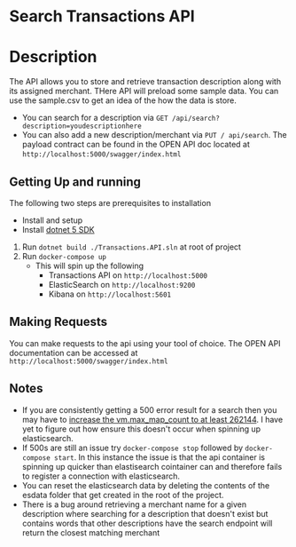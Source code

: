 # Search Transactions API

# Description

The API allows you to store and retrieve transaction description along with its assigned merchant.
THere API will preload some sample data. You can use the sample.csv to get an idea of the how the data is store.
- You can search for a description via `GET /api/search?description=youdescriptionhere`
- You can also add a new description/merchant via `PUT / api/search`.
    The payload contract can be found in the OPEN API doc located at `http://localhost:5000/swagger/index.html`

## Getting Up and running

The following two steps are prerequisites to installation
- Install and setup
- Install [dotnet 5 SDK](https://dotnet.microsoft.com/download)

1. Run `dotnet build ./Transactions.API.sln` at root of project
2. Run `docker-compose up`
    - This will spin up the following
        - Transactions API on `http://localhost:5000`
        - ElasticSearch on `http://localhost:9200`
        - Kibana on `http://localhost:5601`

## Making Requests

You can make requests to the api using your tool of choice.
The OPEN API documentation can be accessed at `http://localhost:5000/swagger/index.html`

## Notes

- If you are consistently getting a 500 error result for a search then you may have to [increase the vm.max_map_count to at least 262144](https://www.elastic.co/guide/en/elasticsearch/reference/current/docker.html#_set_vm_max_map_count_to_at_least_262144). I have yet to figure out how ensure this doesn't occur when spinning up elasticsearch.
- If 500s are still an issue try `docker-compose stop` followed by `docker-compose start`. In this instance the issue is that the api container is spinning up quicker than elastisearch cointainer can and therefore fails to register a connection with elasticsearch.
- You can reset the elasticsearch data by deleting the contents of the esdata folder that get created in the root of the project.
- There is a bug around retrieving a merchant name for a given description where searching for a description that doesn't exist but contains words that other descriptions have the search endpoint will return the closest matching merchant